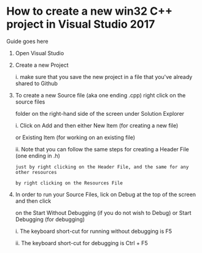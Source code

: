 # How to create a new win32 C++ project in Visual Studio 2017 

Guide goes here

1. Open Visual Studio 

2. Create a new Project

   i. make sure that you save the new project in a file that you've 
      already shared to Github  

3. To create a new Source file (aka one ending .cpp) right click on the source files
   
   folder on the right-hand side of the screen under Solution Explorer

   i. Click on Add and then either New Item (for creating a new file) 

      or Existing Item (for working on an existing file)

   ii. Note that you can follow the same steps for creating a Header File (one ending in .h)

       just by right clicking on the Header File, and the same for any other resources

       by right clicking on the Resources File

4. In order to run your Source Files, lick on Debug at the top of the screen and then click 

   on the Start Without Debugging (if you do not wish to Debug) or Start Debugging (for debugging)

   i. The keyboard short-cut for running without debugging is F5

   ii. The keyboard short-cut for debugging is Ctrl + F5
   